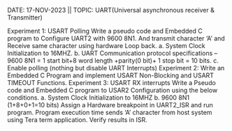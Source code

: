 DATE: 17-NOV-2023 || TOPIC: UART(Universal asynchronous receiver & Transmitter)

Experiment 1: USART Polling
	Write a pseudo code and Embedded C program to Configure UART2 with 9600 8N1.
	And transmit character ‘A’ and Receive same character using hardware Loop back.
	a. System Clock Initialization to 16MHZ.
	b. UART Communication protocol specifications –
		9600 8N1 = 1 start bit+8 word length +parity(0 bit)+ 1 stop bit = 10 bits.
	c. Enable polling (nothing but disable UART Interrupts)
Experiment 2: Write an Embedded C Program and implement USART Non-Blocking and USART
		TIMEOUT Functions.
Experiment 3: USART RX interrupts
	Write a Pseudo code and Embedded C program to USAR2 Configuration using the below
	conditions.
	a. System Clock Initialization to 16MHZ
	b. 9600 8N1 (1+8+0+1=10 bits)
	Assign a Hardware breakpoint in UART2_ISR and run program. Program execution time sends
	‘A’ character from host system using Tera term application. Verify results in ISR.
